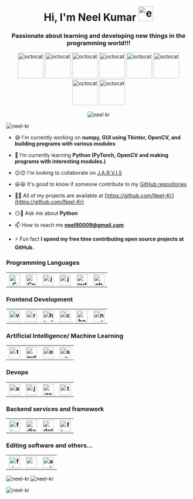 <h1 align="center">Hi, I'm Neel Kumar <img src="https://user-images.githubusercontent.com/75318831/104148116-f1e04880-53f6-11eb-92b8-11c63ce10403.png" alt="emoji" width="40" height="40"> </h1>
<h3 align="center">Passionate about learning and developing new things in the programming world!!!</h3>
<p align="center"> <img src="https://user-images.githubusercontent.com/75318831/104148329-d9246280-53f7-11eb-8fed-b9fdd92a295c.png" alt="octocat" width="70" height="70">
<img src="https://user-images.githubusercontent.com/75318831/104148400-21438500-53f8-11eb-944f-427dd394b60f.png" alt="octocat" width="70" height="70">
<img src="https://user-images.githubusercontent.com/75318831/104148439-46d08e80-53f8-11eb-8053-2caa92414f53.png" alt="octocat" width="70" height="70">
<img src="https://user-images.githubusercontent.com/75318831/104148511-8bf4c080-53f8-11eb-8e6e-ee9bc7b1fff1.png" alt="octocat" width="70" height="70">
<img src="https://user-images.githubusercontent.com/75318831/104148580-d118f280-53f8-11eb-9b8e-f077e649f384.png" alt="octocat" width="70" height="70">
<img src="https://user-images.githubusercontent.com/75318831/104148743-7e8c0600-53f9-11eb-8b37-5c0314b89e74.png" alt="octocat" width="70" height="70">
<img src="https://user-images.githubusercontent.com/75318831/104148829-cb6fdc80-53f9-11eb-962c-8fd276cb4d7d.png" alt="octocat" width="70" height="70">
<img src="https://user-images.githubusercontent.com/75318831/104148871-0c67f100-53fa-11eb-940f-3d8f6ff0d1f5.png" alt="octocat" width="70" height="70">
</p>
<p align="center"><img src="https://user-images.githubusercontent.com/75318831/104157391-10533d80-5411-11eb-9a90-558c0d67dac5.png" alt="neel kr"></p>


<img src="https://komarev.com/ghpvc/?username=neel-kr&label=Profile%20views&color=0e75b6&style=flat" alt="neel-kr" />

- 😅 I'm currently working on **numpy, GUI using Tkinter, OpenCV, and building programs with various modules**

- 🌿 I’m currently learning **Python (PyTorch, OpenCV and making programs with interesting modules.)**

- 😉😊 I'm looking to collaborate on [J.A.R.V.I.S](https://github.com/Neel-Kr/J.A.R.V.I.S)

- 😃😆 It's good to know if someone contribute to my [GitHub repositories](https://github.com/Neel-Kr?tab=repositories)

- 👨‍💻 All of my projects are available at [https://github.com/Neel-Kr](https://github.com/Neel-Kr)

- 😏💬 Ask me about **Python**

- 📫 How to reach me **neel90009@gmail.com**

- ⚡ Fun fact **I spend my free time contributing open source projects at GitHub.**


<h3 align="left">Programming Languages</h3>
<table style="width:100%">
  <tr>
    <th><img src="https://user-images.githubusercontent.com/75318831/104153067-5dcaad00-5407-11eb-9e86-40a83c027d20.png" alt="C" width="30" height="30"></th>
    <th> <img src="https://user-images.githubusercontent.com/75318831/104153211-c1ed7100-5407-11eb-9103-c2697dc65a4b.png" alt="Cplusplus" width="30" height="30"> </th>
    <th> <img src="https://user-images.githubusercontent.com/75318831/104153327-17c21900-5408-11eb-8ebe-8742c726ecfd.png" alt="java" width="30" height="30"> </th>
    <th> <img src="https://user-images.githubusercontent.com/75318831/104153371-39230500-5408-11eb-9855-f8bb872d3985.png" alt="javascript" width="30" height="30"> </th>
    <th> <img src="https://user-images.githubusercontent.com/75318831/104153513-87380880-5408-11eb-966f-14c8ca959248.png" alt="python" width="30" height="30"> </th>
    <th> <img src="https://user-images.githubusercontent.com/75318831/104153470-6bccfd80-5408-11eb-8334-c40d85be334b.png" alt="php" width="30" height="30"> </th>
  </tr>
</table>

<h3 align="left">Frontend Development</h3>
<table style="width:100%">
  <tr>
    <th> <img src="https://user-images.githubusercontent.com/75318831/104153707-07f70480-5409-11eb-8d71-f663ae52b8b6.png" alt="vue.js" width="30" height="30"></th>
    <th> <img src="https://user-images.githubusercontent.com/75318831/104153727-1513f380-5409-11eb-9a11-37d497602c0b.png" alt="react.js" width="30" height="30"> </th>
    <th> <img src="https://user-images.githubusercontent.com/75318831/104153742-21984c00-5409-11eb-9793-a392c4bfd96c.png" alt="html" width="30" height="30"> </th>
    <th> <img src="https://user-images.githubusercontent.com/75318831/104153768-35dc4900-5409-11eb-8cfa-d4e29fa40235.png" alt="css" width="30" height="30"> </th>
    <th> <img src="https://user-images.githubusercontent.com/75318831/104153794-455b9200-5409-11eb-80cb-c4b87a5cfd7f.png" alt="boostrap" width="30" height="30"> </th>
    <th> <img src="https://user-images.githubusercontent.com/75318831/104153873-7a67e480-5409-11eb-8d40-cba7239b6fc0.png" alt="node.js" width="30" height="30"> </th>
  </tr>
</table>

<h3 align="left">Artificial Intelligence/ Machine Learning</h3>
<table style="width:100%">
  <tr>
    <th> <img src="https://user-images.githubusercontent.com/75318831/104153987-bbf88f80-5409-11eb-912f-02a0e9396e51.png" alt="tensorflow" width="30" height="30"></th>
    <th> <img src="https://user-images.githubusercontent.com/75318831/104154036-db8fb800-5409-11eb-98bd-005e7c91ac3b.png" alt="pytorch" width="30" height="30"> </th>
    <th> <img src="https://user-images.githubusercontent.com/75318831/104154059-eea28800-5409-11eb-8abd-86ed88a9ad91.png" alt="opencv" width="30" height="30"> </th>
    <th> <img src="https://user-images.githubusercontent.com/75318831/104154090-fd893a80-5409-11eb-9e2d-4ddda39959bc.png" alt="scikit_learn" width="30" height="30"> </th>
  </tr>
</table>

<h3 align="left">Devops</h3>
<table style="width:100%">
  <tr>
    <th> <img src="https://user-images.githubusercontent.com/75318831/104154279-86a07180-540a-11eb-891f-bd5f4802c936.png" alt="aws" width="30" height="30"></th>
    <th> <img src="https://user-images.githubusercontent.com/75318831/104154299-93bd6080-540a-11eb-8793-39e8231345f8.png" alt="jenkins" width="30" height="30"> </th>
    <th> <img src="https://user-images.githubusercontent.com/75318831/104154315-a041b900-540a-11eb-9dfc-d2f8cfbeab19.png" alt="google cloud" width="30" height="30"> </th>
    <th> <img src="https://user-images.githubusercontent.com/75318831/104154331-adf73e80-540a-11eb-8a1c-c9c0c134fde8.png" alt="travisci" width="30" height="30"> </th>
  </tr>
</table>

<h3 align="left">Backend services and framework</h3>
<table style="width:100%">
  <tr>
    <th> <img src="https://user-images.githubusercontent.com/75318831/104154505-16deb680-540b-11eb-8100-3d612970f36c.png" alt="firebase" width="30" height="30"></th>
    <th> <img src="https://user-images.githubusercontent.com/75318831/104154529-24943c00-540b-11eb-92db-bc9c16d460bc.png" alt="django" width="30" height="30"> </th>
    <th> <img src="https://user-images.githubusercontent.com/75318831/104154552-3249c180-540b-11eb-9271-a3d644952c4c.png" alt="dotnet" width="30" height="30"> </th>
    <th> <img src="https://user-images.githubusercontent.com/75318831/104154567-3fff4700-540b-11eb-80b8-a84c7c68ccb6.png" alt="flask" width="30" height="30"> </th>
  </tr>
</table>

<h3 align="left">Editing software and others...</h3>
<table style="width:100%">
  <tr>
    <th> <img src="https://user-images.githubusercontent.com/75318831/104154703-92406800-540b-11eb-8859-2fe82ebd9198.png" alt="figma" width="30" height="30"></th>
    <th> <img src="https://user-images.githubusercontent.com/75318831/104154752-b13efa00-540b-11eb-807d-6fa38324a303.png" width="30" height="30"> </th>
    <th> <img src="https://user-images.githubusercontent.com/75318831/104154807-cddb3200-540b-11eb-8bf5-a7223458fae7.png" alt="arduino" width="30" height="30"> </th>
  </tr>
</table>





<p><img align="left" src="https://github-readme-stats.vercel.app/api/top-langs?username=neel-kr&show_icons=true&locale=en&layout=compact" alt="neel-kr" /></p> 

<p>&nbsp;<img align="left" src="https://github-readme-stats.vercel.app/api?username=neel-kr&show_icons=true&locale=en" alt="neel-kr" /></p>

<p><img align="left" src="https://github-readme-streak-stats.herokuapp.com/?user=neel-kr&" alt="neel-kr" /></p>
